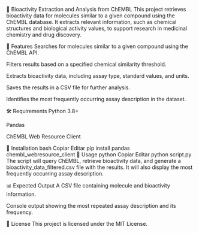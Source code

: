 
🧪 Bioactivity Extraction and Analysis from ChEMBL
This project retrieves bioactivity data for molecules similar to a given compound using the ChEMBL database. It extracts relevant information, such as chemical structures and biological activity values, to support research in medicinal chemistry and drug discovery.

🚀 Features
Searches for molecules similar to a given compound using the ChEMBL API.

Filters results based on a specified chemical similarity threshold.

Extracts bioactivity data, including assay type, standard values, and units.

Saves the results in a CSV file for further analysis.

Identifies the most frequently occurring assay description in the dataset.

🛠 Requirements
Python 3.8+

Pandas

ChEMBL Web Resource Client

📌 Installation
bash
Copiar
Editar
pip install pandas chembl_webresource_client
🔬 Usage
python
Copiar
Editar
python script.py
The script will query ChEMBL, retrieve bioactivity data, and generate a bioactivity_data_filtered.csv file with the results. It will also display the most frequently occurring assay description.

📊 Expected Output
A CSV file containing molecule and bioactivity information.

Console output showing the most repeated assay description and its frequency.

📜 License
This project is licensed under the MIT License.
